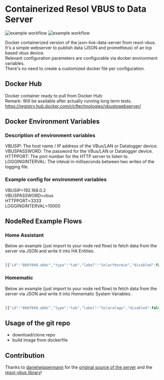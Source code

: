 # Containerized Resol VBUS to Data Server
![example workflow](https://github.com/cRemE-fReSh/resol-vbus_json-live-data-server_docker/actions/workflows/docker-image.yml/badge.svg)
![example workflow](https://github.com/cRemE-fReSh/resol-vbus_json-live-data-server_docker/actions/workflows/main.yml/badge.svg)

Docker containerized version of the json-live-data-server from resol-vbus.<br>
It's a simple webserver to publish data (JSON and prometheus) of an tcp based vbus device.<br>
Relevant configuration parameters are configurable via docker environment variables. <br>
There's no need to create a customized docker file per configuration.<br>

## Docker Hub
Docker container ready to pull from Docker Hub:<br>
Remark: Will be available after actually running long term tests.<br>
https://registry.hub.docker.com/r/cftechnologies/vbustowebserver/<br>

## Docker Environment Variables
### Description of environment variables
VBUSIP: The host name / IP address of the VBus/LAN or Datalogger device.<br>
VBUSPASSWORD: The password for the VBus/LAN or Datalogger device.<br>
HTTPPORT: The port number for the HTTP server to listen to.<br>
LOGGINGINTERVAL: The inteval in milliseconds between two writes of the logging file.<br>

### Example config for environment variables
VBUSIP=192.168.0.2<br>
VBUSPASSWORD=vbus<br>
HTTPPORT=3333<br>
LOGGINGINTERVAL=10000<br>

## NodeRed Example Flows
### Home Assistant
Below  an example (just import to your node red flow) to fetch data from the server via JSON and write it into HA Entities.<br>
<br>
```javascript
[{"id":"866f040.a0dc","type":"tab","label":"Solarthermie","disabled":false,"info":""},{"id":"9dfb4a61.a2689","type":"http request","z":"866f040.a0dc","name":"","method":"GET","ret":"obj","paytoqs":"ignore","url":"http://192.168.188.45:3333/api/v1/live-data","tls":"","persist":false,"proxy":"","authType":"","credentials":{},"x":370,"y":120,"wires":[["359fd186707d75b5","c893040cde3b088a","a06b7e907cedafb7","5f23bb57b752de12"]]},{"id":"3d61cadb.e05996","type":"inject","z":"866f040.a0dc","name":"1min","repeat":"60","crontab":"","once":false,"onceDelay":"","topic":"","payload":"","payloadType":"date","x":210,"y":120,"wires":[["9dfb4a61.a2689"]]},{"id":"359fd186707d75b5","type":"ha-entity","z":"866f040.a0dc","name":"SolarTempCollektor","server":"ed0e528f.b8b9f","version":1,"debugenabled":false,"outputs":1,"entityType":"sensor","config":[{"property":"name","value":"SolarTempCollektor"},{"property":"device_class","value":"temperature"},{"property":"icon","value":"mdi:solar-panel"},{"property":"unit_of_measurement","value":"°C"}],"state":"payload[1].rawValue","stateType":"msg","attributes":[],"resend":true,"outputLocation":"","outputLocationType":"none","inputOverride":"allow","outputOnStateChange":false,"outputPayload":"$entity().state ? \"on\": \"off\"","outputPayloadType":"jsonata","x":780,"y":120,"wires":[[]]},{"id":"c893040cde3b088a","type":"ha-entity","z":"866f040.a0dc","name":"Solar_Temp_WaterBufferVesselBelow","server":"ed0e528f.b8b9f","version":1,"debugenabled":false,"outputs":1,"entityType":"sensor","config":[{"property":"name","value":"SolarTempWaterBufferVesselBelow"},{"property":"device_class","value":"temperature"},{"property":"icon","value":"mdi:thermometer-low"},{"property":"unit_of_measurement","value":"°C"}],"state":"payload[2].rawValue","stateType":"msg","attributes":[],"resend":true,"outputLocation":"","outputLocationType":"none","inputOverride":"allow","outputOnStateChange":false,"outputPayload":"$entity().state ? \"on\": \"off\"","outputPayloadType":"jsonata","x":790,"y":180,"wires":[[]]},{"id":"a06b7e907cedafb7","type":"ha-entity","z":"866f040.a0dc","name":"Solar_Temp_Pipe","server":"ed0e528f.b8b9f","version":1,"debugenabled":false,"outputs":1,"entityType":"sensor","config":[{"property":"name","value":"SolarTempPipe"},{"property":"device_class","value":"temperature"},{"property":"icon","value":"mdi:pipe"},{"property":"unit_of_measurement","value":"°C"}],"state":"payload[3].rawValue","stateType":"msg","attributes":[],"resend":true,"outputLocation":"","outputLocationType":"none","inputOverride":"allow","outputOnStateChange":false,"outputPayload":"$entity().state ? \"on\": \"off\"","outputPayloadType":"jsonata","x":770,"y":240,"wires":[[]]},{"id":"5f23bb57b752de12","type":"ha-entity","z":"866f040.a0dc","name":"Solar_PumpSpeed","server":"ed0e528f.b8b9f","version":1,"debugenabled":false,"outputs":1,"entityType":"sensor","config":[{"property":"name","value":"SolarPumpSpeed"},{"property":"device_class","value":"power_factor"},{"property":"icon","value":"mdi:pump"},{"property":"unit_of_measurement","value":"%"}],"state":"payload[11].rawValue","stateType":"msg","attributes":[],"resend":true,"outputLocation":"","outputLocationType":"none","inputOverride":"allow","outputOnStateChange":false,"outputPayload":"$entity().state ? \"on\": \"off\"","outputPayloadType":"jsonata","x":770,"y":300,"wires":[[]]},{"id":"ed0e528f.b8b9f","type":"server","name":"Home Assistant","version":1,"legacy":false,"addon":true,"rejectUnauthorizedCerts":true,"ha_boolean":"y|yes|true|on|home|open","connectionDelay":true,"cacheJson":true}]
```
### Homematic
Below  an example (just import to your node red flow) to fetch data from the server via JSON and write it into Homematic System Variables.<br>
<br>
```javascript
[{"id":"866f040.a0dc","type":"tab","label":"Solaralage","disabled":false,"info":""},{"id":"9dfb4a61.a2689","type":"http request","z":"866f040.a0dc","name":"","method":"GET","ret":"obj","paytoqs":false,"url":"http://192.168.188.45:3333/api/v1/live-data","tls":"","persist":false,"proxy":"","authType":"","x":370,"y":120,"wires":[["4c32479d.39a7a8","3b55917c.f95a8e","c4d405c2.647c4","27c8b952.ec734e"]]},{"id":"4c32479d.39a7a8","type":"change","z":"866f040.a0dc","name":"Value[1]","rules":[{"t":"set","p":"payload","pt":"msg","to":"payload[1].rawValue","tot":"msg"}],"action":"","property":"","from":"","to":"","reg":false,"x":580,"y":120,"wires":[["dd8a6941.ec48b8","bd02c6dd.ffce"]]},{"id":"dd8a6941.ec48b8","type":"ccu-sysvar","z":"866f040.a0dc","name":"Solar_Temp_Kollektor","ccuConfig":"69e820bd.716","topic":"ReGaHSS/${Name}","change":true,"cache":true,"x":780,"y":120,"wires":[[]]},{"id":"3b55917c.f95a8e","type":"change","z":"866f040.a0dc","name":"Value[2]","rules":[{"t":"set","p":"payload","pt":"msg","to":"payload[2].rawValue","tot":"msg"}],"action":"","property":"","from":"","to":"","reg":false,"x":580,"y":180,"wires":[["3fd1c7b7.a81178"]]},{"id":"3fd1c7b7.a81178","type":"ccu-sysvar","z":"866f040.a0dc","name":"Solar_Temp_Puffer_Unten","ccuConfig":"69e820bd.716","topic":"ReGaHSS/${Name}","change":true,"cache":true,"x":800,"y":180,"wires":[[]]},{"id":"c4d405c2.647c4","type":"change","z":"866f040.a0dc","name":"Value[11]","rules":[{"t":"set","p":"payload","pt":"msg","to":"payload[11].rawValue","tot":"msg"}],"action":"","property":"","from":"","to":"","reg":false,"x":580,"y":300,"wires":[["21bc8fbe.2d3078"]]},{"id":"21bc8fbe.2d3078","type":"ccu-sysvar","z":"866f040.a0dc","name":"Solar_Speed_Pump","ccuConfig":"69e820bd.716","topic":"ReGaHSS/${Name}","change":false,"cache":true,"x":780,"y":300,"wires":[[]]},{"id":"3d61cadb.e05996","type":"inject","z":"866f040.a0dc","name":"1min","topic":"","payload":"","payloadType":"date","repeat":"60","crontab":"","once":false,"onceDelay":"","x":210,"y":120,"wires":[["9dfb4a61.a2689"]]},{"id":"bd02c6dd.ffce","type":"debug","z":"866f040.a0dc","name":"Debug","active":false,"tosidebar":true,"console":false,"tostatus":false,"complete":"payload","targetType":"msg","x":730,"y":80,"wires":[]},{"id":"27c8b952.ec734e","type":"change","z":"866f040.a0dc","name":"Value[3]","rules":[{"t":"set","p":"payload","pt":"msg","to":"payload[3].rawValue","tot":"msg"}],"action":"","property":"","from":"","to":"","reg":false,"x":580,"y":240,"wires":[["8248bdd1.a010d8"]]},{"id":"8248bdd1.a010d8","type":"ccu-sysvar","z":"866f040.a0dc","name":"Solar_Temp_Leitung","ccuConfig":"69e820bd.716","topic":"ReGaHSS/${Name}","change":true,"cache":true,"x":780,"y":240,"wires":[[]]},{"id":"69e820bd.716","type":"ccu-connection","z":"","name":"Home","host":"192.168.188.24","regaEnabled":true,"bcrfEnabled":true,"iprfEnabled":true,"virtEnabled":true,"bcwiEnabled":false,"cuxdEnabled":false,"regaPoll":true,"regaInterval":"30","rpcPingTimeout":"60","rpcInitAddress":"192.168.188.45","rpcServerHost":"127.0.0.1","rpcBinPort":"3047","rpcXmlPort":"3048","queueTimeout":"5000","queuePause":"250","contextStore":""}]
```

## Usage of the git repo
- download/clone repo<br>
- build image from dockerfile<br>

## Contribution
Thanks to [danielwippermann](https://github.com/danielwippermann "danielwippermann") for the [original source of the server](https://github.com/danielwippermann/resol-vbus/tree/master/examples/json-live-data-server "original source of the server") and the [resol-vbus library](https://github.com/danielwippermann/resol-vbus "resol-vbus library")!
